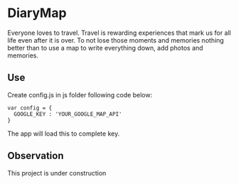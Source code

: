 # DiaryMap
Everyone loves to travel. Travel is rewarding experiences that mark us for all
life even after it is over. To not lose those moments and memories nothing
better than to use a map to write everything down, add photos and memories.

## Use
Create config.js in js folder following code below:
```
var config = {
  GOOGLE_KEY : 'YOUR_GOOGLE_MAP_API'
}
```

The app will load this to complete key.

## Observation
This project is under construction
